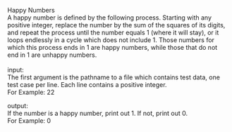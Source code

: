 Happy Numbers
<br />
A happy number is defined by the following process. Starting with any positive integer, replace the number by the sum of the squares of its digits, and repeat the process until the number equals 1 (where it will stay), or it loops endlessly in a cycle which does not include 1. Those numbers for which this process ends in 1 are happy numbers, while those that do not end in 1 are unhappy numbers.<br /><br />
input:<br />
The first argument is the pathname to a file which contains test data, one test case per line. Each line contains a positive integer.<br />
For Example: 22

output:<br />
If the number is a happy number, print out 1. If not, print out 0. <br />
For Example: 0